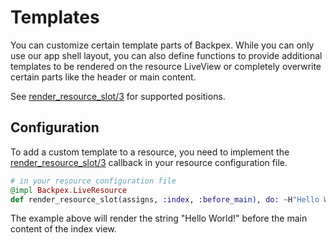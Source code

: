 # Templates

You can customize certain template parts of Backpex. While you can only use our app shell layout, you can also define functions to provide additional templates to be rendered on the resource LiveView or completely overwrite certain parts like the header or main content.

See [render_resource_slot/3](Backpex.LiveResource.html#c:render_resource_slot/3) for supported positions.

## Configuration

To add a custom template to a resource, you need to implement the [render_resource_slot/3](Backpex.LiveResource.html#c:render_resource_slot/3) callback in your resource configuration file.

```elixir
# in your resource configuration file
@impl Backpex.LiveResource
def render_resource_slot(assigns, :index, :before_main), do: ~H"Hello World!"
```

The example above will render the string "Hello World!" before the main content of the index view.
